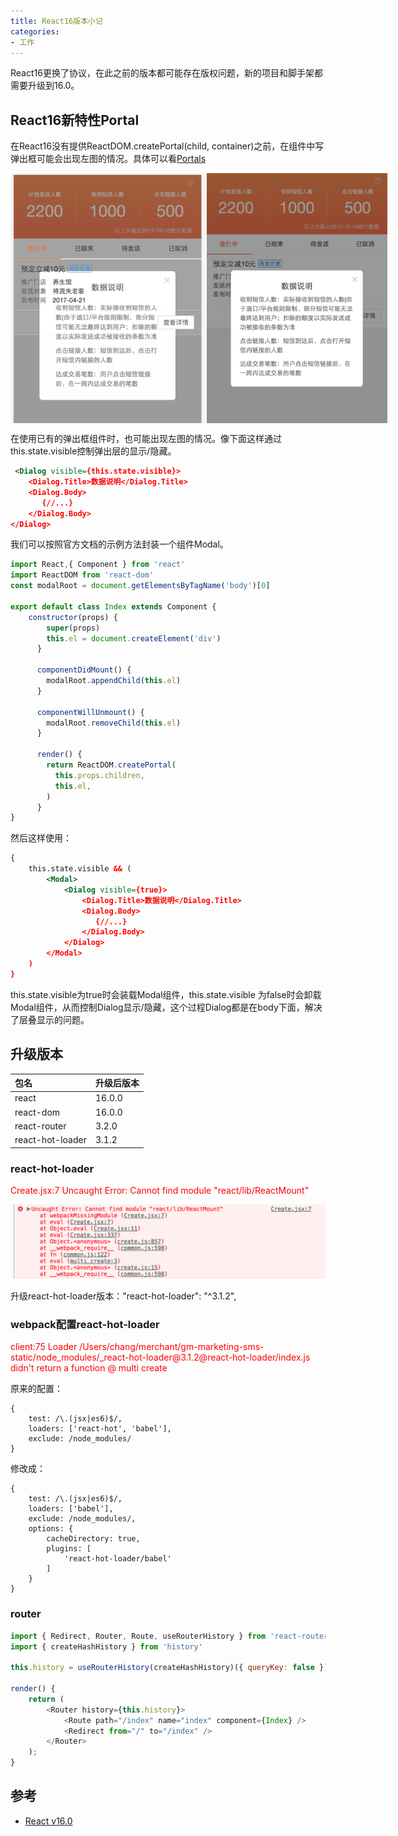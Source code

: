 ```yaml
---
title: React16版本小记
categories:
- 工作
---
```


React16更换了协议，在此之前的版本都可能存在版权问题，新的项目和脚手架都需要升级到16.0。

<!--more-->
## React16新特性Portal

在React16没有提供ReactDOM.createPortal(child, container)之前，在组件中写弹出框可能会出现左图的情况。具体可以看[Portals](https://github.com/chang20159/react-doc/blob/master/React高级指南/React高级指南（十三）Portals.md)

<div style="display:flex;">
	<img src="../images/react16/portal1.png" height="400"/>
	<img src="../images/react16/portal2.png" height="400"/>
</div>

在使用已有的弹出框组件时，也可能出现左图的情况。像下面这样通过this.state.visible控制弹出层的显示/隐藏。

```xml
 <Dialog visible={this.state.visible}>
    <Dialog.Title>数据说明</Dialog.Title>
    <Dialog.Body>
       {//...}
    </Dialog.Body>
</Dialog>
```

我们可以按照官方文档的示例方法封装一个组件Modal。

```javascript
import React,{ Component } from 'react'
import ReactDOM from 'react-dom'
const modalRoot = document.getElementsByTagName('body')[0]

export default class Index extends Component {
    constructor(props) {
        super(props)
        this.el = document.createElement('div')
      }
    
      componentDidMount() {
        modalRoot.appendChild(this.el)
      }
    
      componentWillUnmount() {
        modalRoot.removeChild(this.el)
      }
    
      render() {
        return ReactDOM.createPortal(
          this.props.children,
          this.el,
        )
      }
}
```

然后这样使用：

```xml
{
    this.state.visible && (
        <Modal>
            <Dialog visible={true}>
                <Dialog.Title>数据说明</Dialog.Title>
                <Dialog.Body>
                   {//...}
                </Dialog.Body>
            </Dialog>
        </Modal>
    )
}
```
this.state.visible为true时会装载Modal组件，this.state.visible 为false时会卸载Modal组件，从而控制Dialog显示/隐藏，这个过程Dialog都是在body下面，解决了层叠显示的问题。

## 升级版本

|包名|升级后版本|
|:--|:--|
|react|16.0.0|
|react-dom|16.0.0|
|react-router|3.2.0|
|react-hot-loader|3.1.2|

### react-hot-loader

<p style="color:red;">Create.jsx:7 Uncaught Error: Cannot find module "react/lib/ReactMount"</p>

<img src="../images/react16/1.png"/>

升级react-hot-loader版本："react-hot-loader": "^3.1.2",


### webpack配置react-hot-loader
<p style="color:red;">client:75 Loader /Users/chang/merchant/gm-marketing-sms-static/node_modules/_react-hot-loader@3.1.2@react-hot-loader/index.js didn't return a function
 @ multi create</p>

 
原来的配置：
 
```
{
    test: /\.(jsx|es6)$/,
    loaders: ['react-hot', 'babel'],
    exclude: /node_modules/
}
```
 
修改成：
 
``` 
{
    test: /\.(jsx|es6)$/,
    loaders: ['babel'],
    exclude: /node_modules/,
    options: {
        cacheDirectory: true,
        plugins: [
            'react-hot-loader/babel'
        ]
    }
}
```

### router

```javascript
import { Redirect, Router, Route, useRouterHistory } from 'react-router'
import { createHashHistory } from 'history'
 
this.history = useRouterHistory(createHashHistory)({ queryKey: false })
  
render() {
    return (
        <Router history={this.history}>
            <Route path="/index" name="index" component={Index} />           
            <Redirect from="/" to="/index" />
        </Router>
    );
}
```

## 参考

- [React v16.0](https://reactjs.org/blog/2017/09/26/react-v16.0.html)

 
